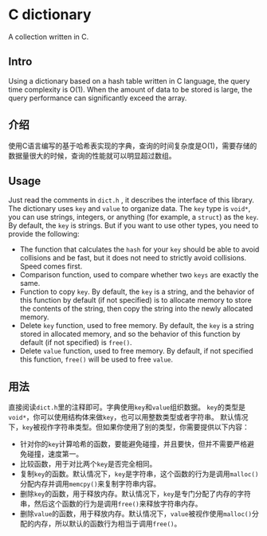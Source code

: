 
# C dictionary

A collection written in C.

## Intro

Using a dictionary based on a hash table written in C language, the query time complexity is O(1). When the amount of data to be stored is large, the query performance can significantly exceed the array.

## 介绍

使用C语言编写的基于哈希表实现的字典，查询的时间复杂度是O(1)，需要存储的数据量很大的时候，查询的性能就可以明显超过数组。

## Usage

Just read the comments in `dict.h` , it describes the interface of this library.
The dictionary uses `key` and `value` to organize data.
The `key` type is `void*`, you can use strings, integers, or anything (for example, a `struct`) as the `key`.
By default, the `key` is strings. But if you want to use other types, you need to provide the following:
* The function that calculates the `hash` for your `key` should be able to avoid collisions and be fast, but it does not need to strictly avoid collisions. Speed comes first.
* Comparison function, used to compare whether two `keys` are exactly the same.
* Function to copy `key`. By default, the `key` is a string, and the behavior of this function by default (if not specified) is to allocate memory to store the contents of the string, then copy the string into the newly allocated memory.
* Delete `key` function, used to free memory. By default, the `key` is a string stored in allocated memory, and so the behavior of this function by default (if not specified) is `free()`.
* Delete `value` function, used to free memory. By default, if not specified this function, `free()` will be used to free `value`.

## 用法

直接阅读`dict.h`里的注释即可。字典使用`key`和`value`组织数据。
`key`的类型是`void*`，你可以使用结构体来做`key`，也可以用整数类型或者字符串。
默认情况下，`key`被视作字符串类型。但如果你使用了别的类型，你需要提供以下内容：
* 针对你的`key`计算哈希的函数，要能避免碰撞，并且要快，但并不需要严格避免碰撞，速度第一。
* 比较函数，用于对比两个`key`是否完全相同。
* 复制`key`的函数。默认情况下，`key`是字符串，这个函数的行为是调用`malloc()`分配内存并调用`memcpy()`来复制字符串内容。
* 删除`key`的函数，用于释放内存。默认情况下，`key`是专门分配了内存的字符串，然后这个函数的行为是调用`free()`来释放字符串内存。
* 删除`value`的函数，用于释放内存。默认情况下，`value`被视作使用`malloc()`分配的内存，所以默认的函数行为相当于调用`free()`。
